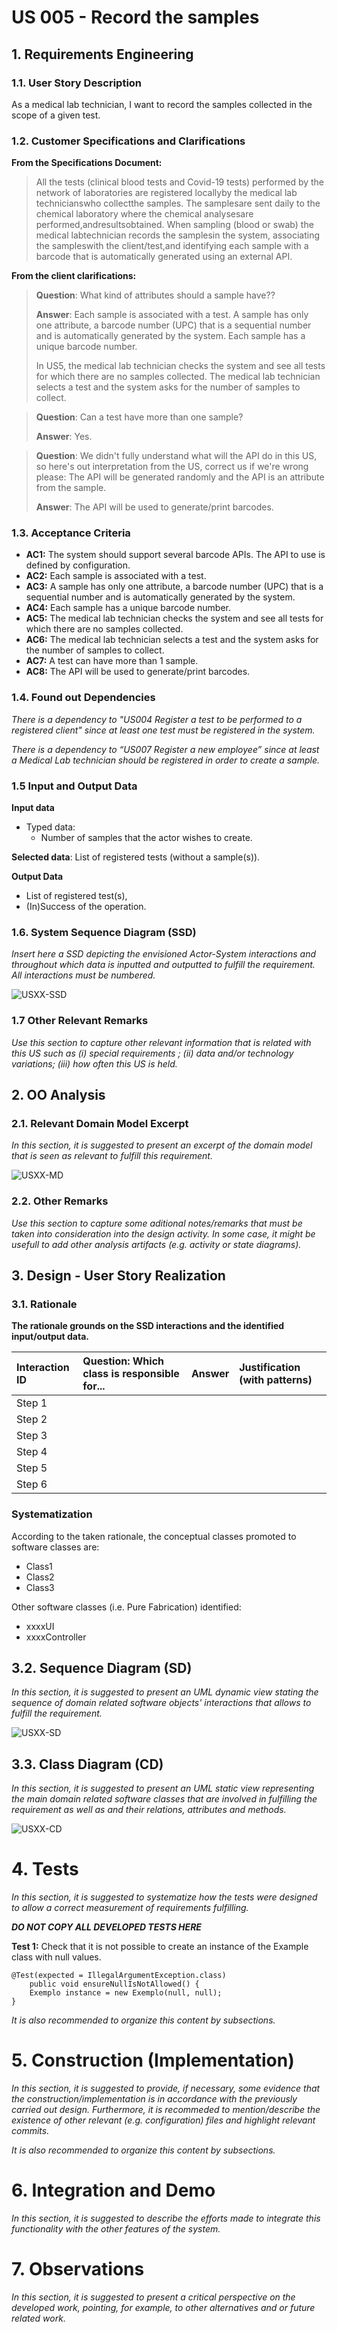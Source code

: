 # US 005 - Record the samples 

## 1. Requirements Engineering

### 1.1. User Story Description

As a medical lab technician, I want to record the samples collected in the scope of a given test.

### 1.2. Customer Specifications and Clarifications 

**From the Specifications Document:**

>All the tests (clinical blood tests and Covid-19 tests) performed by the network of laboratories are registered locallyby the medical lab technicianswho collectthe samples. The samplesare sent daily to the chemical laboratory where the chemical analysesare performed,andresultsobtained. When sampling (blood or swab) the medical labtechnician records the samplesin the system, associating the sampleswith the client/test,and identifying each sample with a barcode that is automatically generated using an external API.

**From the client clarifications:**

>**Question**: What kind of attributes should a sample have??
>
>**Answer**: Each sample is associated with a test. A sample has only one attribute, a barcode number (UPC) that is a sequential number and is automatically generated by the system. Each sample has a unique barcode number.
>
> In US5, the medical lab technician checks the system and see all tests for which there are no samples collected. The medical lab technician selects a test and the system asks for the number of samples to collect.

>**Question**: Can a test have more than one sample?
>
>**Answer**: Yes.

>**Question**: We didn't fully understand what will the API do in this US, so here's out interpretation from the US, correct us if we're wrong please: The API will be generated randomly and the API is an attribute from the sample.
>
>**Answer**: The API will be used to generate/print barcodes.

### 1.3. Acceptance Criteria

* **AC1:** The system should support several barcode APIs. The API to use is defined by configuration.
* **AC2:** Each sample is associated with a test.
* **AC3:** A sample has only one attribute, a barcode number (UPC) that is a sequential number and is automatically generated by the system.
* **AC4:** Each sample has a unique barcode number.
* **AC5:** The medical lab technician checks the system and see all tests for which there are no samples collected.
* **AC6:** The medical lab technician selects a test and the system asks for the number of samples to collect.
* **AC7:** A test can have more than 1 sample.
* **AC8:** The API will be used to generate/print barcodes.


### 1.4. Found out Dependencies

*There is a dependency to "US004 Register a test to be performed to a registered client" since at least one test must be registered in the system.*

*There is a dependency to “US007 Register a new employee” since at least a Medical Lab technician should be registered in order to create a sample.*


### 1.5 Input and Output Data

**Input data**

* Typed data:
    * Number of samples that the actor wishes to create.
    
**Selected data**: List of registered tests (without a sample(s)).

**Output Data**

* List of registered test(s),
* (In)Success of the operation.

### 1.6. System Sequence Diagram (SSD)

*Insert here a SSD depicting the envisioned Actor-System interactions and throughout which data is inputted and outputted to fulfill the requirement. All interactions must be numbered.*

![USXX-SSD](USXX-SSD.svg)


### 1.7 Other Relevant Remarks

*Use this section to capture other relevant information that is related with this US such as (i) special requirements ; (ii) data and/or technology variations; (iii) how often this US is held.* 


## 2. OO Analysis

### 2.1. Relevant Domain Model Excerpt 
*In this section, it is suggested to present an excerpt of the domain model that is seen as relevant to fulfill this requirement.* 

![USXX-MD](USXX-MD.svg)

### 2.2. Other Remarks

*Use this section to capture some aditional notes/remarks that must be taken into consideration into the design activity. In some case, it might be usefull to add other analysis artifacts (e.g. activity or state diagrams).* 



## 3. Design - User Story Realization 

### 3.1. Rationale

**The rationale grounds on the SSD interactions and the identified input/output data.**

| Interaction ID | Question: Which class is responsible for... | Answer  | Justification (with patterns)  |
|:-------------  |:--------------------- |:------------|:---------------------------- |
| Step 1  		 |							 |             |                              |
| Step 2  		 |							 |             |                              |
| Step 3  		 |							 |             |                              |
| Step 4  		 |							 |             |                              |
| Step 5  		 |							 |             |                              |
| Step 6  		 |							 |             |                              |              

### Systematization ##

According to the taken rationale, the conceptual classes promoted to software classes are: 

 * Class1
 * Class2
 * Class3

Other software classes (i.e. Pure Fabrication) identified: 
 * xxxxUI  
 * xxxxController

## 3.2. Sequence Diagram (SD)

*In this section, it is suggested to present an UML dynamic view stating the sequence of domain related software objects' interactions that allows to fulfill the requirement.* 

![USXX-SD](USXX-SD.svg)

## 3.3. Class Diagram (CD)

*In this section, it is suggested to present an UML static view representing the main domain related software classes that are involved in fulfilling the requirement as well as and their relations, attributes and methods.*

![USXX-CD](USXX-CD.svg)

# 4. Tests 
*In this section, it is suggested to systematize how the tests were designed to allow a correct measurement of requirements fulfilling.* 

**_DO NOT COPY ALL DEVELOPED TESTS HERE_**

**Test 1:** Check that it is not possible to create an instance of the Example class with null values. 

	@Test(expected = IllegalArgumentException.class)
		public void ensureNullIsNotAllowed() {
		Exemplo instance = new Exemplo(null, null);
	}

*It is also recommended to organize this content by subsections.* 

# 5. Construction (Implementation)

*In this section, it is suggested to provide, if necessary, some evidence that the construction/implementation is in accordance with the previously carried out design. Furthermore, it is recommeded to mention/describe the existence of other relevant (e.g. configuration) files and highlight relevant commits.*

*It is also recommended to organize this content by subsections.* 

# 6. Integration and Demo 

*In this section, it is suggested to describe the efforts made to integrate this functionality with the other features of the system.*


# 7. Observations

*In this section, it is suggested to present a critical perspective on the developed work, pointing, for example, to other alternatives and or future related work.*





